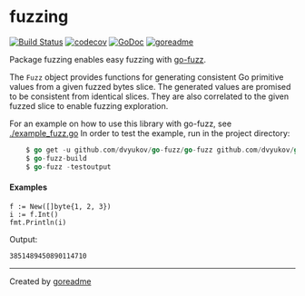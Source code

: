 # fuzzing

[![Build Status](https://travis-ci.org/posener/fuzzing.svg?branch=master)](https://travis-ci.org/posener/fuzzing)
[![codecov](https://codecov.io/gh/posener/fuzzing/branch/master/graph/badge.svg)](https://codecov.io/gh/posener/fuzzing)
[![GoDoc](https://godoc.org/github.com/posener/fuzzing?status.svg)](http://godoc.org/github.com/posener/fuzzing)
[![goreadme](https://goreadme.herokuapp.com/badge/posener/fuzzing.svg)](https://goreadme.herokuapp.com)

Package fuzzing enables easy fuzzing with [go-fuzz](https://github.com/dvyukov/go-fuzz).

The `Fuzz` object provides functions for generating consistent Go primitive values from a given
fuzzed bytes slice. The generated values are promised to be consistent from identical slices.
They are also correlated to the given fuzzed slice to enable fuzzing exploration.

For an example on how to use this library with go-fuzz, see [./example_fuzz.go](./example_fuzz.go)
In order to test the example, run in the project directory:

```go
    $ go get -u github.com/dvyukov/go-fuzz/go-fuzz github.com/dvyukov/go-fuzz/go-fuzz-build
    $ go-fuzz-build
    $ go-fuzz -testoutput
```

#### Examples

```golang
f := New([]byte{1, 2, 3})
i := f.Int()
fmt.Println(i)
```

 Output:

```
3851489450890114710

```


---

Created by [goreadme](https://github.com/apps/goreadme)
